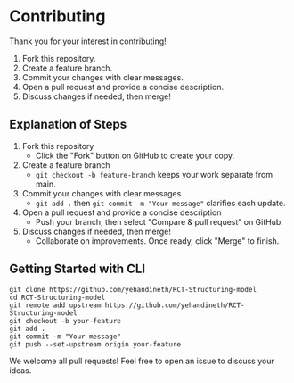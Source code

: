 # Contributing

Thank you for your interest in contributing!

1. Fork this repository.
2. Create a feature branch.
3. Commit your changes with clear messages.
4. Open a pull request and provide a concise description.
5. Discuss changes if needed, then merge!

## Explanation of Steps
1. Fork this repository  
   - Click the "Fork" button on GitHub to create your copy.
2. Create a feature branch  
   - `git checkout -b feature-branch` keeps your work separate from main.
3. Commit your changes with clear messages  
   - `git add .` then `git commit -m "Your message"` clarifies each update.
4. Open a pull request and provide a concise description  
   - Push your branch, then select "Compare & pull request" on GitHub.
5. Discuss changes if needed, then merge!  
   - Collaborate on improvements. Once ready, click "Merge" to finish.

## Getting Started with CLI
```
git clone https://github.com/yehandineth/RCT-Structuring-model
cd RCT-Structuring-model
git remote add upstream https://github.com/yehandineth/RCT-Structuring-model
git checkout -b your-feature
git add .
git commit -m "Your message"
git push --set-upstream origin your-feature
```

We welcome all pull requests! Feel free to open an issue to discuss your ideas.